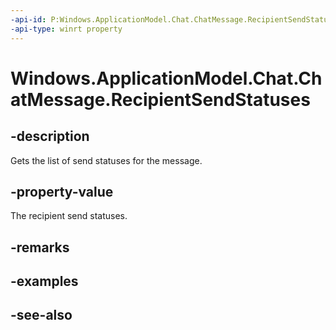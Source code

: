----api-id: P:Windows.ApplicationModel.Chat.ChatMessage.RecipientSendStatuses
-api-type: winrt property
---<!-- Property syntaxpublic Windows.Foundation.Collections.IMapView<string, Windows.ApplicationModel.Chat.ChatMessageStatus> RecipientSendStatuses { get; }--># Windows.ApplicationModel.Chat.ChatMessage.RecipientSendStatuses## -descriptionGets the list of send statuses for the message.## -property-valueThe recipient send statuses.## -remarks## -examples## -see-also